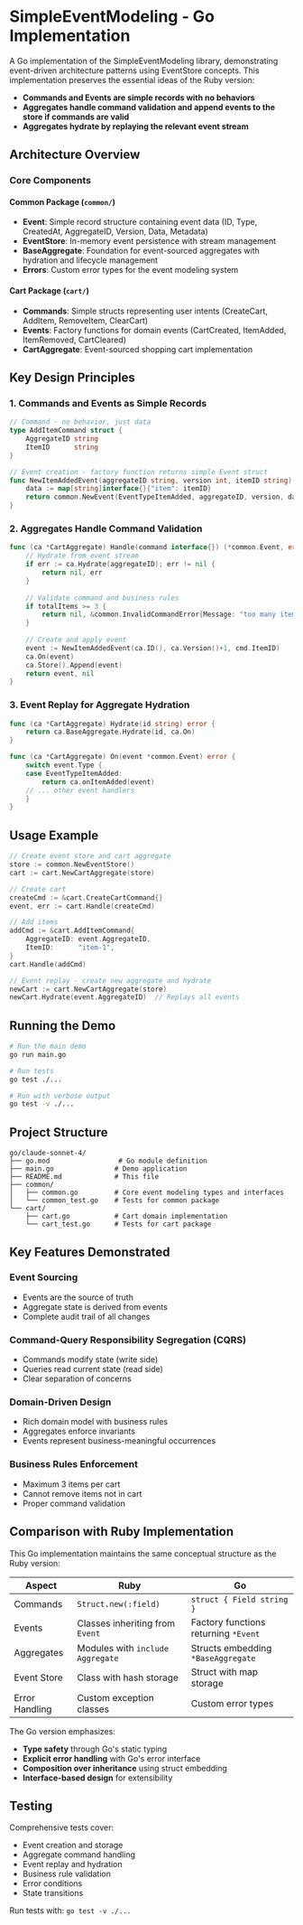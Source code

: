 # SimpleEventModeling - Go Implementation

A Go implementation of the SimpleEventModeling library, demonstrating event-driven architecture patterns using EventStore concepts. This implementation preserves the essential ideas of the Ruby version:

- **Commands and Events are simple records with no behaviors**
- **Aggregates handle command validation and append events to the store if commands are valid**  
- **Aggregates hydrate by replaying the relevant event stream**

## Architecture Overview

### Core Components

#### Common Package (`common/`)
- **Event**: Simple record structure containing event data (ID, Type, CreatedAt, AggregateID, Version, Data, Metadata)
- **EventStore**: In-memory event persistence with stream management
- **BaseAggregate**: Foundation for event-sourced aggregates with hydration and lifecycle management
- **Errors**: Custom error types for the event modeling system

#### Cart Package (`cart/`)
- **Commands**: Simple structs representing user intents (CreateCart, AddItem, RemoveItem, ClearCart)
- **Events**: Factory functions for domain events (CartCreated, ItemAdded, ItemRemoved, CartCleared)
- **CartAggregate**: Event-sourced shopping cart implementation

## Key Design Principles

### 1. Commands and Events as Simple Records
```go
// Command - no behavior, just data
type AddItemCommand struct {
    AggregateID string
    ItemID      string
}

// Event creation - factory function returns simple Event struct
func NewItemAddedEvent(aggregateID string, version int, itemID string) *common.Event {
    data := map[string]interface{}{"item": itemID}
    return common.NewEvent(EventTypeItemAdded, aggregateID, version, data, nil)
}
```

### 2. Aggregates Handle Command Validation
```go
func (ca *CartAggregate) Handle(command interface{}) (*common.Event, error) {
    // Hydrate from event stream
    if err := ca.Hydrate(aggregateID); err != nil {
        return nil, err
    }
    
    // Validate command and business rules
    if totalItems >= 3 {
        return nil, &common.InvalidCommandError{Message: "too many items in cart"}
    }
    
    // Create and apply event
    event := NewItemAddedEvent(ca.ID(), ca.Version()+1, cmd.ItemID)
    ca.On(event)
    ca.Store().Append(event)
    return event, nil
}
```

### 3. Event Replay for Aggregate Hydration
```go
func (ca *CartAggregate) Hydrate(id string) error {
    return ca.BaseAggregate.Hydrate(id, ca.On)
}

func (ca *CartAggregate) On(event *common.Event) error {
    switch event.Type {
    case EventTypeItemAdded:
        return ca.onItemAdded(event)
    // ... other event handlers
    }
}
```

## Usage Example

```go
// Create event store and cart aggregate
store := common.NewEventStore()
cart := cart.NewCartAggregate(store)

// Create cart
createCmd := &cart.CreateCartCommand{}
event, err := cart.Handle(createCmd)

// Add items
addCmd := &cart.AddItemCommand{
    AggregateID: event.AggregateID,
    ItemID:      "item-1",
}
cart.Handle(addCmd)

// Event replay - create new aggregate and hydrate
newCart := cart.NewCartAggregate(store)
newCart.Hydrate(event.AggregateID)  // Replays all events
```

## Running the Demo

```bash
# Run the main demo
go run main.go

# Run tests
go test ./...

# Run with verbose output
go test -v ./...
```

## Project Structure

```
go/claude-sonnet-4/
├── go.mod                 # Go module definition
├── main.go               # Demo application
├── README.md             # This file
├── common/
│   ├── common.go         # Core event modeling types and interfaces
│   └── common_test.go    # Tests for common package
└── cart/
    ├── cart.go           # Cart domain implementation  
    └── cart_test.go      # Tests for cart package
```

## Key Features Demonstrated

### Event Sourcing
- Events are the source of truth
- Aggregate state is derived from events
- Complete audit trail of all changes

### Command-Query Responsibility Segregation (CQRS)
- Commands modify state (write side)
- Queries read current state (read side)
- Clear separation of concerns

### Domain-Driven Design
- Rich domain model with business rules
- Aggregates enforce invariants
- Events represent business-meaningful occurrences

### Business Rules Enforcement
- Maximum 3 items per cart
- Cannot remove items not in cart
- Proper command validation

## Comparison with Ruby Implementation

This Go implementation maintains the same conceptual structure as the Ruby version:

| Aspect | Ruby | Go |
|--------|------|----| 
| Commands | `Struct.new(:field)` | `struct { Field string }` |
| Events | Classes inheriting from `Event` | Factory functions returning `*Event` |
| Aggregates | Modules with `include Aggregate` | Structs embedding `*BaseAggregate` |
| Event Store | Class with hash storage | Struct with map storage |
| Error Handling | Custom exception classes | Custom error types |

The Go version emphasizes:
- **Type safety** through Go's static typing
- **Explicit error handling** with Go's error interface
- **Composition over inheritance** using struct embedding
- **Interface-based design** for extensibility

## Testing

Comprehensive tests cover:
- Event creation and storage
- Aggregate command handling
- Event replay and hydration
- Business rule validation
- Error conditions
- State transitions

Run tests with: `go test -v ./...`
